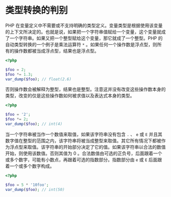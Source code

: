 # 类型转换的判别

PHP 在变量定义中不需要或不支持明确的类型定义。变量类型是根据使用该变量的上下文所决定的。也就是说，如果把一个字符串值赋给一个变量，这个变量就成了一个字符串。如果又把一个整型赋给这个变量，那它就成了一个整型。PHP 的自动类型转换的一个例子是乘法运算符 `*` 。如果任何一个操作数是浮点型，则所有的操作数都被当成浮点型，结果也是浮点型。

```php
<?php

$foo = 2;
$foo *= 1.3;
var_dump($foo); // float(2.6)

```

否则操作数会被解释为整型，结果也是整型。注意这并没有改变这些操作数本身的类型，改变的仅是这些操作数如何被求值以及表达式本身的类型。

```php
<?php

$foo = '2';
$foo *= 2;
var_dump($foo); // int(4)

```

当一个字符串被当作一个数值来取值，如果该字符串没有包含 `.` 、 `e` 或 `E` 并且其数字值在整型的范围之内，该字符串将被当成整型来取值。其它所有情况下都被作为浮点型来取值。该字符串的开始部分决定了它的值。如果该字符串以合法的数值开始，则使用该数值。否则其值为 0 。合法数值由可选的正负号，后面跟着一个或多个数字，可能有小数点，再跟着可选的指数部分。指数部分由 `e` 或 `E` 后面跟着一个或多个数字构成。

```php
<?php

$foo = 5 * '10foo';
var_dump($foo); // int(50)

```

